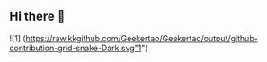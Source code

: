 ## Hi there 👋

![1] (https://raw.kkgithub.com/Geekertao/Geekertao/output/github-contribution-grid-snake-Dark.svg"1")
